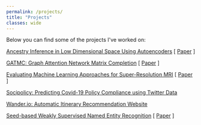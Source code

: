 ```yaml
---
permalink: /projects/
title: "Projects"
classes: wide
---
```


Below you can find some of the projects I've worked on:

[Ancestry Inference in Low Dimensional Space Using Autoencoders](https://github.com/jsicheng/autoencoder-ancestry-inference) \[ [Paper](https://github.com/jsicheng/autoencoder-ancestry-inference/blob/main/Ancestry%20Inference%20in%20Low%20Dimensional%20Space%20Using%20Autoencoders.pdf) \]

[GATMC: Graph Attention Network Matrix Completion](https://github.com/jsicheng/gatmc) \[ [Paper](https://github.com/jsicheng/gatmc/blob/master/GATMC%20-%20Graph%20Attention%20Matrix%20Completion.pdf) \]

[Evaluating Machine Learning Approaches for Super-Resolution MRI](https://github.com/jsicheng/mri-superresolution) \[ [Paper](https://github.com/jsicheng/mri-superresolution/blob/fix-bicubic/Evaluating%20Machine%20Learning%20Approaches%20for%20Super-Resolution%20MRI.pdf) \]

[Socipolicy: Predicting Covid-19 Policy Compliance using Twitter Data](https://github.com/jsicheng/socipolicy)

[Wander.io: Automatic Itinerary Recommendation Website](https://github.com/jsicheng/Wander.io)

[Seed-based Weakly Supervised Named Entity Recognition](https://github.com/jsicheng/CS245-Project-1) \[ [Paper](https://docs.google.com/document/d/1pr46og6OUH0CtA1EeRPMzR8dtxmElRWcpTtwErppqCU/edit?usp=sharing) \]